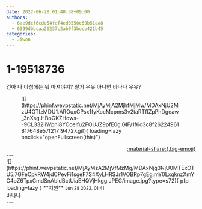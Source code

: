 ```yaml
---
date: 2022-06-28 01:40:38+09:00
authors:
  - 6ae9dcf6cde54fdf4ed0550c69b51ea8
  - 6599dbbcaa26237c2ab0f3becb421b45
categories:
  - Jiwon
---
```


# 1-19518736

<div class="post-container" markdown="1">
<div class="content-container md-sidebar__scrollwrap" markdown="1">

건아 나 아침에는 뭐 마셔야지? 딸기 우유 아니면 바나나 우유?
<figure markdown="1">
![](https://phinf.wevpstatic.net/MjAyMjA2MjhfMjMw/MDAxNjU2MzU4OTIzMDU1.AROuxGPsx1fyKocMcpms3v2taRTfIZpPhDgeaw_3nXsg.HBoGKZHows--9CL332liWphI8YCoelfu2FOUJZ9pfE0g.GIF/1f6c3c8f26224961817648e57f217f94727.gif){ loading=lazy onclick="openFullscreen(this)"}
</figure>


</div>
</div>

<div style="text-align: right;" markdown="1">
<a href="https://weverse.io/fromis9/fanpost/1-19518736" style="text-align: right;">:material-share:{.big-emoji}</a>
</div>
---

<div class="comments-container md-sidebar__scrollwrap" markdown="1">
<div class="comment" markdown="1">
<div class='id-container' markdown="1">
![](https://phinf.wevpstatic.net/MjAyMzA2MjVfMzMg/MDAxNjg3NjU0MTExOTU5.7GFeCpkRW4jdCPevFi1sgeF7S4XyLHRSJr1VOBRp7gEg.mY0LxqknzXmYC4oZ6TpxCmdSnAbldBctUiaEHQVjHkgg.JPEG/image.jpg?type=s72){ pfp loading=lazy }
**<span class="artist">지원</span>** <small>Jun 28 2022, 01:41</small><br>
</div>
<div class='comment-body' markdown="1">
바나나
</div>
</div>
</div>
---
